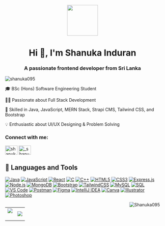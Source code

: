 <p align="center" ><img  src = "https://github.com/7oSkaaa/7oSkaaa/blob/main/Images/about_me.gif?raw=true" width = 100px></p>

<h1 align="center">Hi 👋, I'm Shanuka Induran</h1>
<h3 align="center">A passionate frontend developer from Sri Lanka</h3>

<p align="left"> <img src="https://komarev.com/ghpvc/?username=shanuka095&label=Profile%20views&color=0e75b6&style=flat" alt="shanuka095" /> </p>

   🎓 BSc (Hons) Software Engineering Student

   👨‍💻 Passionate about Full Stack Development
 
   🚀 Skilled in Java, JavaScript, MERN Stack, Strapi CMS, Tailwind CSS, and Bootstrap
 
   💡 Enthusiastic about UI/UX Designing & Problem Solving


<h3 align="left">Connect with me:</h3>
<p align="left">
<a href="https://fb.com/shanuka induran" target="blank"><img align="center" src="https://raw.githubusercontent.com/rahuldkjain/github-profile-readme-generator/master/src/images/icons/Social/facebook.svg" alt="shanuka induran" height="30" width="40" /></a>
<a href="https://instagram.com/_shanuka_40" target="blank"><img align="center" src="https://raw.githubusercontent.com/rahuldkjain/github-profile-readme-generator/master/src/images/icons/Social/instagram.svg" alt="_shanuka_40" height="30" width="40" /></a>
</p>

## 🔧 Languages and Tools
[![Java](https://img.shields.io/badge/Java-ED8B00?style=for-the-badge&logo=java&logoColor=white)](https://www.java.com)
[![JavaScript](https://img.shields.io/badge/JavaScript-F7DF1E?style=for-the-badge&logo=javascript&logoColor=black)](https://developer.mozilla.org/en-US/docs/Web/JavaScript)
[![React](https://img.shields.io/badge/React-20232A?style=for-the-badge&logo=react&logoColor=61DAFB)](https://reactjs.org/)
[![C](https://img.shields.io/badge/C-A8B9CC?style=for-the-badge&logo=c&logoColor=white)](https://www.w3schools.com/c/)
[![C++](https://img.shields.io/badge/C%2B%2B-00599C?style=for-the-badge&logo=c%2B%2B&logoColor=white)](https://www.w3schools.com/cpp/)
[![HTML5](https://img.shields.io/badge/HTML5-E34F26?style=for-the-badge&logo=html5&logoColor=white)](https://www.w3.org/html/)
[![CSS3](https://img.shields.io/badge/CSS3-1572B6?style=for-the-badge&logo=css3&logoColor=white)](https://www.w3.org/Style/CSS/)
[![Express.js](https://img.shields.io/badge/Express.js-000000?style=for-the-badge&logo=express&logoColor=white)](https://expressjs.com)
[![Node.js](https://img.shields.io/badge/Node.js-339933?style=for-the-badge&logo=node.js&logoColor=white)](https://nodejs.org)
[![MongoDB](https://img.shields.io/badge/MongoDB-47A248?style=for-the-badge&logo=mongodb&logoColor=white)](https://www.mongodb.com)
[![Bootstrap](https://img.shields.io/badge/Bootstrap-7952B3?style=for-the-badge&logo=bootstrap&logoColor=white)](https://getbootstrap.com)
[![TailwindCSS](https://img.shields.io/badge/TailwindCSS-06B6D4?style=for-the-badge&logo=tailwindcss&logoColor=white)](https://tailwindcss.com/)
[![MySQL](https://img.shields.io/badge/MySQL-4479A1?style=for-the-badge&logo=mysql&logoColor=white)](https://www.mysql.com/)
[![SQL](https://img.shields.io/badge/SQL-003B57?style=for-the-badge&logo=sql&logoColor=white)](https://www.w3schools.com/sql/)
[![VS Code](https://img.shields.io/badge/VS%20Code-007ACC?style=for-the-badge&logo=visualstudiocode&logoColor=white)](https://code.visualstudio.com/)
[![Postman](https://img.shields.io/badge/Postman-FF6C37?style=for-the-badge&logo=postman&logoColor=white)](https://postman.com)
[![Figma](https://img.shields.io/badge/Figma-F24E1E?style=for-the-badge&logo=figma&logoColor=white)](https://www.figma.com/)
[![IntelliJ IDEA](https://img.shields.io/badge/IntelliJ%20IDEA-000000?style=for-the-badge&logo=intellij-idea&logoColor=white)](https://www.jetbrains.com/idea/)
[![Canva](https://img.shields.io/badge/Canva-00C4CC?style=for-the-badge&logo=canva&logoColor=white)](https://www.canva.com/)
[![Illustrator](https://img.shields.io/badge/Illustrator-FF9A00?style=for-the-badge&logo=adobe-illustrator&logoColor=white)](https://www.adobe.com/in/products/illustrator.html)
[![Photoshop](https://img.shields.io/badge/Photoshop-31A8FF?style=for-the-badge&logo=adobe-photoshop&logoColor=white)](https://www.adobe.com/products/photoshop.html)




<p><img align="right" src="https://github-readme-stats.vercel.app/api/top-langs/?username=Shanuka095&theme=dark&hide_border=false&include_all_commits=false&count_private=false&layout=compact" alt="Shanuka095" /></p>



<table align="center">
<tr border="none">
<td width="50%" align="center">
  
  <img  align="center"  src="https://github-readme-stats.vercel.app/api?username=Shanuka095&theme=dark&show_icons=true&count_private=true" />
  <br></br>
  
</td>
<td width="50%" align="center">

  <img  align="center"  src="https://github-readme-stats.anuraghazra1.vercel.app/api/top-langs/?username=Shanuka095&theme=dark&hide_border=false&no-bg=true&no-frame=true&langs_count=10"/>
  
  </td>
</tr>
</table>




